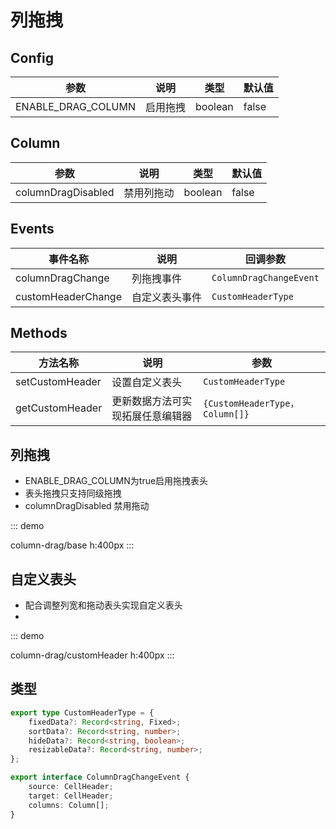 # 列拖拽

## Config

| 参数              | 说明         | 类型   | 默认值            |
| ----------------- | ------------ | ------ | ----------------- |
| ENABLE_DRAG_COLUMN     | 启用拖拽     | boolean | false                |

## Column

| 参数  | 说明       | 类型                | 默认值 |
| ----- | ---------- | ------------------- | ------ |
| columnDragDisabled | 禁用列拖动 | boolean | false    |

## Events

| 事件名称    | 说明       | 回调参数                                      |
| ----------- | ---------- | --------------------------------------------- |
| columnDragChange | 列拖拽事件 | `ColumnDragChangeEvent` |
| customHeaderChange | 自定义表头事件 | `CustomHeaderType` |

## Methods

| 方法名称             | 说明                             | 参数                                                  |
| -------------------- | -------------------------------- | ----------------------------------------------------- |
| setCustomHeader | 设置自定义表头 | `CustomHeaderType` |
| getCustomHeader | 更新数据方法可实现拓展任意编辑器 | `{CustomHeaderType，Column[]}` |

## 列拖拽

- ENABLE_DRAG_COLUMN为true启用拖拽表头
- 表头拖拽只支持同级拖拽
- columnDragDisabled 禁用拖动

::: demo

column-drag/base
h:400px
:::

## 自定义表头
- 配合调整列宽和拖动表头实现自定义表头
- 
::: demo

column-drag/customHeader
h:400px
:::

## 类型

``` ts
export type CustomHeaderType = {
    fixedData?: Record<string, Fixed>;
    sortData?: Record<string, number>;
    hideData?: Record<string, boolean>;
    resizableData?: Record<string, number>;
};

export interface ColumnDragChangeEvent {
    source: CellHeader;
    target: CellHeader;
    columns: Column[];
}
```